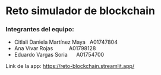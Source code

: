 # Reto simulador de blockchain
### Integrantes del equipo:
- Citlali Daniela Martínez Maya &nbsp;&nbsp;A01747804
- Ana Vivar Rojas  &nbsp;&nbsp;&nbsp;&nbsp;&nbsp;&nbsp;&nbsp;&nbsp;&nbsp;&nbsp;A01798128
- Eduardo Vargas Soria &nbsp;&nbsp;&nbsp;&nbsp;&nbsp;A01754700

Link de la app: <https://reto-blockchain.streamlit.app/>
